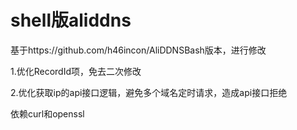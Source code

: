 # shell版aliddns

基于https://github.com/h46incon/AliDDNSBash版本，进行修改


1.优化RecordId项，免去二次修改



2.优化获取ip的api接口逻辑，避免多个域名定时请求，造成api接口拒绝


依赖curl和openssl
